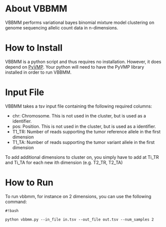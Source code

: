 # About VBBMM #

VBBMM performs variational bayes binomial mixture model clustering on genome sequencing allelic count data in n-dimensions.

# How to Install #

VBBMM is a python script and thus requires no installation. However, it does depend on [PyVMP](https://bitbucket.org/aroth85/pyvmp/wiki/Home). Your python will need to have the PyVMP library installed in order to run VBBMM.

# Input File

VBBMM takes a tsv input file containing the following required columns:

* chr: Chromosome. This is not used in the cluster, but is used as a identifier.
* pos: Position. This is not used in the cluster, but is used as a identifier.
* T1_TR: Number of reads supporting the tumor reference allele in the first dimension
* T1_TA: Number of reads supporting the tumor variant allele in the first dimension

To add additional dimensions to cluster on, you simply have to add at Ti_TR and Ti_TA for each new ith dimension (e.g. T2_TR, T2_TA)

# How to Run

To run vbbmm, for instance on 2 dimensions, you can use the following command:

```
#!bash

python vbbmm.py --in_file in.tsv --out_file out.tsv --num_samples 2
```



